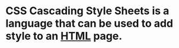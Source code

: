 # CSS Cascading Style Sheets  is a language that can be used to add style to an [HTML](/wiki/HTML) page.